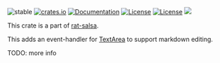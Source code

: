 ![stable](https://img.shields.io/badge/stability-β--3-850101)
[![crates.io](https://img.shields.io/crates/v/rat-markdown.svg)](https://crates.io/crates/rat-markdown)
[![Documentation](https://docs.rs/rat-markdown/badge.svg)](https://docs.rs/rat-markdown)
[![License](https://img.shields.io/badge/license-MIT-blue.svg)](https://opensource.org/licenses/MIT)
[![License](https://img.shields.io/badge/license-APACHE-blue.svg)](https://www.apache.org/licenses/LICENSE-2.0)
![](https://tokei.rs/b1/github/thscharler/rat-salsa)

This crate is a part of [rat-salsa][refRatSalsa].

This adds an event-handler for [TextArea]() to support markdown editing.

TODO: more info

[refRatSalsa]: https://docs.rs/rat-salsa/latest/rat_salsa/
